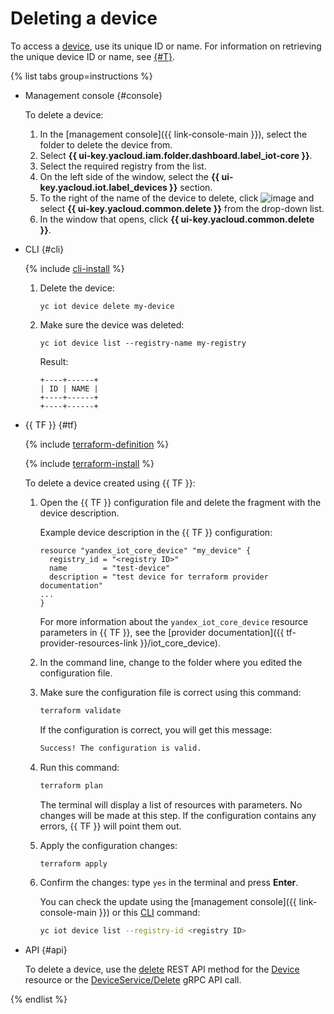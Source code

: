 # Deleting a device

To access a [device](../../concepts/index.md#device), use its unique ID or name. For information on retrieving the unique device ID or name, see [{#T}](device-list.md).

{% list tabs group=instructions %}

- Management console {#console}

   To delete a device:

   1. In the [management console]({{ link-console-main }}), select the folder to delete the device from.
   1. Select **{{ ui-key.yacloud.iam.folder.dashboard.label_iot-core }}**.
   1. Select the required registry from the list.
   1. On the left side of the window, select the **{{ ui-key.yacloud.iot.label_devices }}** section.
   1. To the right of the name of the device to delete, click ![image](../../../_assets/console-icons/ellipsis.svg) and select **{{ ui-key.yacloud.common.delete }}** from the drop-down list.
   1. In the window that opens, click **{{ ui-key.yacloud.common.delete }}**.

- CLI {#cli}

   {% include [cli-install](../../../_includes/cli-install.md) %}

   1. Delete the device:

      ```
      yc iot device delete my-device
      ```

   1. Make sure the device was deleted:

      ```
      yc iot device list --registry-name my-registry
      ```

      Result:
      ```
      +----+------+
      | ID | NAME |
      +----+------+
      +----+------+
      ```

- {{ TF }} {#tf}

   {% include [terraform-definition](../../../_tutorials/_tutorials_includes/terraform-definition.md) %}

   {% include [terraform-install](../../../_includes/terraform-install.md) %}

   To delete a device created using {{ TF }}:

   1. Open the {{ TF }} configuration file and delete the fragment with the device description.

      Example device description in the {{ TF }} configuration:

      ```hcl
      resource "yandex_iot_core_device" "my_device" {
        registry_id = "<registry ID>"
        name        = "test-device"
        description = "test device for terraform provider documentation"
      ...
      }
      ```

      For more information about the `yandex_iot_core_device` resource parameters in {{ TF }}, see the [provider documentation]({{ tf-provider-resources-link }}/iot_core_device).
   1. In the command line, change to the folder where you edited the configuration file.
   1. Make sure the configuration file is correct using this command:

      ```bash
      terraform validate
      ```

      If the configuration is correct, you will get this message:

      ```bash
      Success! The configuration is valid.
      ```

   1. Run this command:

      ```bash
      terraform plan
      ```

      The terminal will display a list of resources with parameters. No changes will be made at this step. If the configuration contains any errors, {{ TF }} will point them out.
   1. Apply the configuration changes:

      ```bash
      terraform apply
      ```

   1. Confirm the changes: type `yes` in the terminal and press **Enter**.

      You can check the update using the [management console]({{ link-console-main }}) or this [CLI](../../../cli/quickstart.md) command:

      ```bash
      yc iot device list --registry-id <registry ID>
      ```

- API {#api}

   To delete a device, use the [delete](../../api-ref/Device/delete.md) REST API method for the [Device](../../api-ref/Device/index.md) resource or the [DeviceService/Delete](../../api-ref/grpc/device_service.md#Delete) gRPC API call.

{% endlist %}